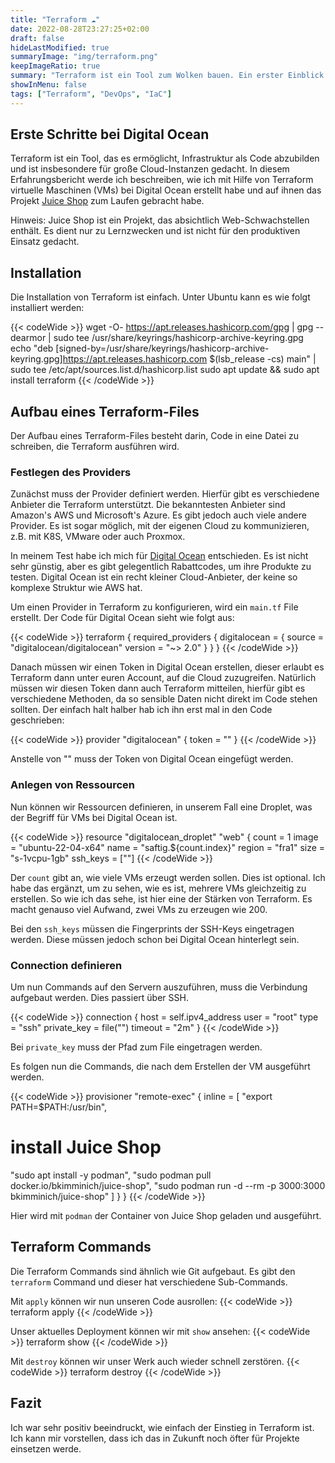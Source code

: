 ```yaml
---
title: "Terraform ☁️"
date: 2022-08-28T23:27:25+02:00
draft: false
hideLastModified: true
summaryImage: "img/terraform.png"
keepImageRatio: true
summary: "Terraform ist ein Tool zum Wolken bauen. Ein erster Einblick im Zusammenspiel mit Digital Ocean"
showInMenu: false
tags: ["Terraform", "DevOps", "IaC"]
---
```


## Erste Schritte bei Digital Ocean

Terraform ist ein Tool, das es ermöglicht, Infrastruktur als Code abzubilden und ist insbesondere für große Cloud-Instanzen gedacht. In diesem Erfahrungsbericht werde ich beschreiben, wie ich mit Hilfe von Terraform virtuelle Maschinen (VMs) bei Digital Ocean erstellt habe und auf ihnen das Projekt [Juice Shop](https://owasp.org/www-project-juice-shop/) zum Laufen gebracht habe.

Hinweis: Juice Shop ist ein Projekt, das absichtlich Web-Schwachstellen enthält. Es dient nur zu Lernzwecken und ist nicht für den produktiven Einsatz gedacht.

## Installation

Die Installation von Terraform ist einfach. Unter Ubuntu kann es wie folgt installiert werden:

{{< codeWide >}}
wget -O- https://apt.releases.hashicorp.com/gpg | gpg --dearmor | sudo tee /usr/share/keyrings/hashicorp-archive-keyring.gpg
echo "deb [signed-by=/usr/share/keyrings/hashicorp-archive-keyring.gpg]https://apt.releases.hashicorp.com $(lsb_release -cs) main" | sudo tee /etc/apt/sources.list.d/hashicorp.list
sudo apt update && sudo apt install terraform
{{< /codeWide >}}

## Aufbau eines Terraform-Files

Der Aufbau eines Terraform-Files besteht darin, Code in eine Datei zu schreiben, die Terraform ausführen wird.

### Festlegen des Providers

Zunächst muss der Provider definiert werden. Hierfür gibt es verschiedene Anbieter die Terraform unterstützt. Die bekanntesten Anbieter sind Amazon's AWS und Microsoft's Azure. Es gibt jedoch auch viele andere Provider. Es ist sogar möglich, mit der eigenen Cloud zu kommunizieren, z.B. mit K8S, VMware oder auch Proxmox.

In meinem Test habe ich mich für [Digital Ocean](https://www.digitalocean.com) entschieden. Es ist nicht sehr günstig, aber es gibt gelegentlich Rabattcodes, um ihre Produkte zu testen.
Digital Ocean ist ein recht kleiner Cloud-Anbieter, der keine so komplexe Struktur wie AWS hat.

Um einen Provider in Terraform zu konfigurieren, wird ein `main.tf` File erstellt. Der Code für Digital Ocean sieht wie folgt aus:

{{< codeWide >}}
terraform {
required_providers {
digitalocean = {
source = "digitalocean/digitalocean"
version = "~> 2.0"
}
}
}
{{< /codeWide >}}

Danach müssen wir einen Token in Digital Ocean erstellen, dieser erlaubt es Terraform dann unter euren Account, auf die Cloud zuzugreifen.
Natürlich müssen wir diesen Token dann auch Terraform mitteilen, hierfür gibt es verschiedene Methoden, da so sensible Daten nicht direkt im Code stehen sollten.
Der einfach halt halber hab ich ihn erst mal in den Code geschrieben:

{{< codeWide >}}
provider "digitalocean" {
token = ""
}
{{< /codeWide >}}

Anstelle von "" muss der Token von Digital Ocean eingefügt werden.

### Anlegen von Ressourcen

Nun können wir Ressourcen definieren, in unserem Fall eine Droplet, was der Begriff für VMs bei Digital Ocean ist.

{{< codeWide >}}
resource "digitalocean_droplet" "web" {
count = 1
image = "ubuntu-22-04-x64"
name = "saftig.${count.index}"
region = "fra1"
size = "s-1vcpu-1gb"
ssh_keys = [""]
{{< /codeWide >}}

Der `count` gibt an, wie viele VMs erzeugt werden sollen. Dies ist optional. Ich habe das ergänzt, um zu sehen, wie es ist, mehrere VMs gleichzeitig zu erstellen. So wie ich das sehe, ist hier eine der Stärken von Terraform. Es macht genauso viel Aufwand, zwei VMs zu erzeugen wie 200.

Bei den `ssh_keys` müssen die Fingerprints der SSH-Keys eingetragen werden. Diese müssen jedoch schon bei Digital Ocean hinterlegt sein.

### Connection definieren

Um nun Commands auf den Servern auszuführen, muss die Verbindung aufgebaut werden. Dies passiert über SSH.

{{< codeWide >}}
connection {
host = self.ipv4_address
user = "root"
type = "ssh"
private_key = file("")
timeout = "2m"
}
{{< /codeWide >}}

Bei `private_key` muss der Pfad zum File eingetragen werden.

Es folgen nun die Commands, die nach dem Erstellen der VM ausgeführt werden.

{{< codeWide >}}
provisioner "remote-exec" {
inline = [
"export PATH=$PATH:/usr/bin",
# install Juice Shop
"sudo apt install -y podman",
"sudo podman pull docker.io/bkimminich/juice-shop",
"sudo podman run -d --rm -p 3000:3000 bkimminich/juice-shop"
]
}
}
{{< /codeWide >}}

Hier wird mit `podman` der Container von Juice Shop geladen und ausgeführt.

## Terraform Commands

Die Terraform Commands sind ähnlich wie Git aufgebaut. Es gibt den `terraform` Command und dieser hat verschiedene Sub-Commands.

Mit `apply` können wir nun unseren Code ausrollen:
{{< codeWide >}}
terraform apply
{{< /codeWide >}}

Unser aktuelles Deployment können wir mit `show` ansehen:
{{< codeWide >}}
terraform show
{{< /codeWide >}}

Mit `destroy` können wir unser Werk auch wieder schnell zerstören.
{{< codeWide >}}
terraform destroy
{{< /codeWide >}}

## Fazit

Ich war sehr positiv beeindruckt, wie einfach der Einstieg in Terraform ist. Ich kann mir vorstellen, dass ich das in Zukunft noch öfter für Projekte einsetzen werde.

